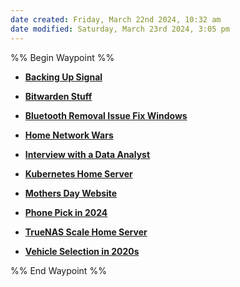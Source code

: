 ```yaml
---
date created: Friday, March 22nd 2024, 10:32 am
date modified: Saturday, March 23rd 2024, 3:05 pm
---
```


%% Begin Waypoint %%
- **[Backing Up Signal](Backing%20Up%20Signal.md)**
- **[Bitwarden Stuff](Bitwarden%20Stuff.md)**
- **[Bluetooth Removal Issue Fix Windows](Bluetooth%20Removal%20Issue%20Fix%20Windows.md)**

- **[Home Network Wars](Home%20Network%20Wars.md)**
- **[Interview with a Data Analyst](Interview%20with%20a%20Data%20Analyst.md)**
- **[Kubernetes Home Server](Kubernetes%20Home%20Server.md)**
- **[Mothers Day Website](Mothers%20Day%20Website.md)**

- **[Phone Pick in 2024](Phone%20Pick%20in%202024.md)**
- **[TrueNAS Scale Home Server](TrueNAS%20Scale%20Home%20Server.md)**
- **[Vehicle Selection in 2020s](Vehicle%20Selection%20in%202020s.md)**

%% End Waypoint %%